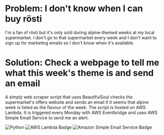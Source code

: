 # Problem: I don't know when I can buy rösti
I'm a fan of rösti but it's only sold during alpine-themed weeks at my local supermarket. I don't go to that supermarket every week and I don't want to sign up for marketing emails so I don't know when it's available.

# Solution: Check a webpage to tell me what this week's theme is and send an email
A simply web scraper script that uses BeautifulSoul checks the supermarket's offers website and sends an email if it seems that alpine week is listed as the flavour of the week. 
The script is hosted on AWS Lambda. It is triggered every Monday with AWS Eventbridge and uses AWS Simple Email Service to send me an alert.

![Python](https://img.shields.io/badge/python-3670A0?style=flat&logo=python&logoColor=ffdd54) ![AWS Lambda Badge](https://img.shields.io/badge/AWS%20Lambda-F90?logo=awslambda&logoColor=fff&style=flat) ![Amazon Simple Email Service Badge](https://img.shields.io/badge/Amazon%20Simple%20Email%20Service-DD344C?logo=amazonsimpleemailservice&logoColor=fff&style=flat)
